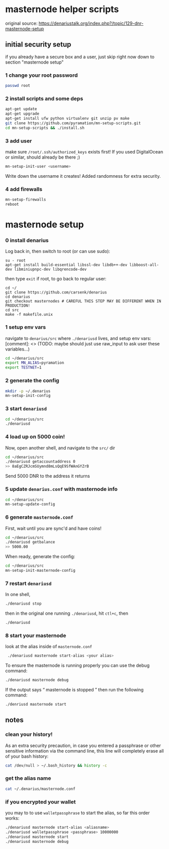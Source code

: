 # masternode helper scripts

original source: https://denariustalk.org/index.php?/topic/129-dnr-masternode-setup

## initial security setup

if you already have a secure box and a user, just skip right now down to section "masternode setup"

### 1 change your root password

```sh
passwd root
```

### 2 install scripts and some deps

```sh
apt-get update
apt-get upgrade
apt-get install ufw python virtualenv git unzip pv make
git clone https://github.com/pyramation/mn-setup-scripts.git
cd mn-setup-scripts && ./install.sh
```

### 3 add user

make sure `/root/.ssh/authorized_keys` exists first! If you used DigitalOcean or similar, should already be there ;)

```sh
mn-setup-init-user <username>
```

Write down the username it creates! Added randomness for extra security.

### 4 add firewalls

```sh
mn-setup-firewalls
reboot
```

# masternode setup


### 0 install denarius

Log back in, then switch to root (or can use sudo):

```
su - root
apt-get install build-essential libssl-dev libdb++-dev libboost-all-dev libminiupnpc-dev libqrencode-dev
```

then type `exit` if root, to go back to regular user:

```
cd ~/
git clone https://github.com/carsenk/denarius
cd denarius
git checkout masternodes # CAREFUL THIS STEP MAY BE DIFFERENT WHEN IN PRODUCTION!
cd src
make -f makefile.unix
```

### 1 setup env vars

navigate to `denarius/src` where `./denariusd` lives, and setup env vars:
[comment]: <> (TODO: maybe should just use raw_input to ask user these variables...)

```sh
cd ~/denarius/src
export MN_ALIAS=pyramation
export TESTNET=1
```

### 2 generate the config

```sh
mkdir -p ~/.denarius
mn-setup-init-config
```

### 3 start `denariusd`

```sh
cd ~/denarius/src
./denariusd
```

### 4 load up on 5000 coin!

Now, open another shell, and navigate to the `src/` dir

```sh
cd ~/denarius/src
./denariusd getaccountaddress 0
>> 8aEgCZRJcmSUymnd8mLsQqE9SfWAnGYZrB
```

Send 5000 DNR to the address it returns

### 5 update `denarius.conf` with masternode info

```sh
cd ~/denarius/src
mn-setup-update-config
```

### 6 generate `masternode.conf`

First, wait until you are sync'd and have coins!

```sh
cd ~/denarius/src
./denariusd getbalance
>> 5000.00
```

When ready, generate the config:

```sh
cd ~/denarius/src
mn-setup-init-masternode-config
```

### 7 restart `denariusd`

In one shell,

```sh
./denariusd stop
```

then in the original one running `./denariusd`, hit `ctl+c`, then

```sh
./denariusd
```

### 8 start your masternode

look at the alias inside of `masternode.conf`

```sh
 ./denariusd masternode start-alias <your alias>
```

To ensure the masternode is running properly you can use the debug command:

```sh
./denariusd masternode debug
```

If the output says “ masternode is stopped ” then run the following command:

```sh
./denriusd masternode start
```

## notes

### clean your history!

As an extra security precaution, in case you entered a passphrase or other sensitive information via the command line, this line will completely erase all of your bash history:

```sh
cat /dev/null > ~/.bash_history && history -c
```

### get the alias name

```sh
cat ~/.denarius/masternode.conf
```

### if you encrypted your wallet

you may to to use `walletpassphrase` to start the alias, so far this order works:

```sh
./denariusd masternode start-alias <aliasname>
./denariusd walletpassphrase <passphrase> 10000000
./denariusd masternode start
./denariusd masternode debug
```

